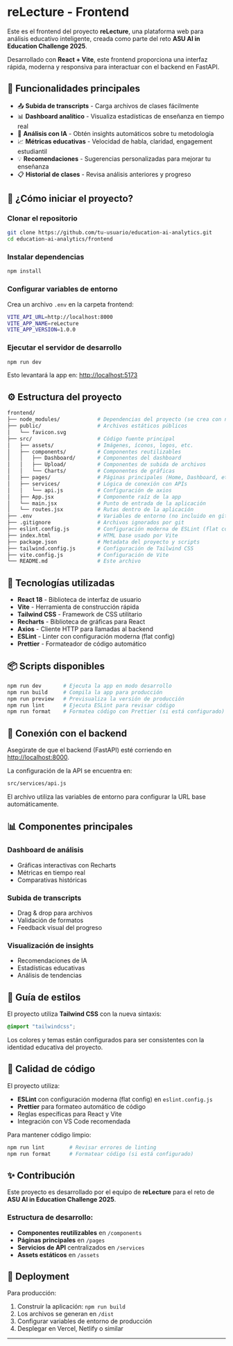 # reLecture - Frontend

Este es el frontend del proyecto **reLecture**, una plataforma web para análisis educativo inteligente, creada como parte del reto **ASU AI in Education Challenge 2025**.

Desarrollado con **React + Vite**, este frontend proporciona una interfaz rápida, moderna y responsiva para interactuar con el backend en FastAPI.

## 🎯 Funcionalidades principales

- 📤 **Subida de transcripts** - Carga archivos de clases fácilmente
- 📊 **Dashboard analítico** - Visualiza estadísticas de enseñanza en tiempo real  
- 🤖 **Análisis con IA** - Obtén insights automáticos sobre tu metodología
- 📈 **Métricas educativas** - Velocidad de habla, claridad, engagement estudiantil
- 💡 **Recomendaciones** - Sugerencias personalizadas para mejorar tu enseñanza
- 📋 **Historial de clases** - Revisa análisis anteriores y progreso

## 🚀 ¿Cómo iniciar el proyecto?

### Clonar el repositorio

```bash
git clone https://github.com/tu-usuario/education-ai-analytics.git
cd education-ai-analytics/frontend
```

### Instalar dependencias

```bash
npm install
```

### Configurar variables de entorno

Crea un archivo `.env` en la carpeta frontend:

```bash
VITE_API_URL=http://localhost:8000
VITE_APP_NAME=reLecture
VITE_APP_VERSION=1.0.0
```

### Ejecutar el servidor de desarrollo

```bash
npm run dev
```

Esto levantará la app en: [http://localhost:5173](http://localhost:5173)

## ⚙️ Estructura del proyecto

```bash
frontend/
├── node_modules/            # Dependencias del proyecto (se crea con npm install)
├── public/                  # Archivos estáticos públicos
│   └── favicon.svg
├── src/                     # Código fuente principal
│   ├── assets/              # Imágenes, íconos, logos, etc.
│   ├── components/          # Componentes reutilizables
│   │   ├── Dashboard/       # Componentes del dashboard
│   │   ├── Upload/          # Componentes de subida de archivos
│   │   └── Charts/          # Componentes de gráficas
│   ├── pages/               # Páginas principales (Home, Dashboard, etc.)
│   ├── services/            # Lógica de conexión con APIs
│   │   └── api.js           # Configuración de axios
│   ├── App.jsx              # Componente raíz de la app
│   └── main.jsx             # Punto de entrada de la aplicación
│   └── routes.jsx           # Rutas dentro de la aplicación
├── .env                     # Variables de entorno (no incluido en git)
├── .gitignore               # Archivos ignorados por git
├── eslint.config.js         # Configuración moderna de ESLint (flat config)
├── index.html               # HTML base usado por Vite
├── package.json             # Metadata del proyecto y scripts
├── tailwind.config.js       # Configuración de Tailwind CSS
├── vite.config.js           # Configuración de Vite
└── README.md                # Este archivo
```

## 🧠 Tecnologías utilizadas

- **React 18** - Biblioteca de interfaz de usuario
- **Vite** - Herramienta de construcción rápida
- **Tailwind CSS** - Framework de CSS utilitario
- **Recharts** - Biblioteca de gráficas para React
- **Axios** - Cliente HTTP para llamadas al backend
- **ESLint** - Linter con configuración moderna (flat config)
- **Prettier** - Formateador de código automático

## 📦 Scripts disponibles

```bash
npm run dev       # Ejecuta la app en modo desarrollo
npm run build     # Compila la app para producción
npm run preview   # Previsualiza la versión de producción
npm run lint      # Ejecuta ESLint para revisar código
npm run format    # Formatea código con Prettier (si está configurado)
```

## 🔗 Conexión con el backend

Asegúrate de que el backend (FastAPI) esté corriendo en [http://localhost:8000](http://localhost:8000).  

La configuración de la API se encuentra en:
```bash
src/services/api.js
```

El archivo utiliza las variables de entorno para configurar la URL base automáticamente.

## 📊 Componentes principales

### Dashboard de análisis
- Gráficas interactivas con Recharts
- Métricas en tiempo real
- Comparativas históricas

### Subida de transcripts
- Drag & drop para archivos
- Validación de formatos
- Feedback visual del progreso

### Visualización de insights
- Recomendaciones de IA
- Estadísticas educativas
- Análisis de tendencias

## 🎨 Guía de estilos

El proyecto utiliza **Tailwind CSS** con la nueva sintaxis:
```css
@import "tailwindcss";
```

Los colores y temas están configurados para ser consistentes con la identidad educativa del proyecto.

## 🔧 Calidad de código

El proyecto utiliza:
- **ESLint** con configuración moderna (flat config) en `eslint.config.js`
- **Prettier** para formateo automático de código
- Reglas específicas para React y Vite
- Integración con VS Code recomendada

Para mantener código limpio:
```bash
npm run lint        # Revisar errores de linting
npm run format      # Formatear código (si está configurado)
```

## ✨ Contribución

Este proyecto es desarrollado por el equipo de **reLecture** para el reto de **ASU AI in Education Challenge 2025**.

### Estructura de desarrollo:
- **Componentes reutilizables** en `/components`
- **Páginas principales** en `/pages`
- **Servicios de API** centralizados en `/services`
- **Assets estáticos** en `/assets`

## 🚀 Deployment

Para producción:
1. Construir la aplicación: `npm run build`
2. Los archivos se generan en `/dist`
3. Configurar variables de entorno de producción
4. Desplegar en Vercel, Netlify o similar

---
